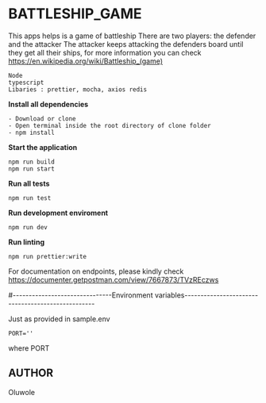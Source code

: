 # BATTLESHIP_GAME
This apps helps is a game of battleship
There are two players: the defender and the attacker 
The attacker keeps attacking the defenders board until they get all their ships, for more information you can check  https://en.wikipedia.org/wiki/Battleship_(game)
```
Node
typescript
Libaries : prettier, mocha, axios redis
```
**Install all dependencies**
```
- Download or clone
- Open terminal inside the root directory of clone folder
- npm install
```

**Start the application**
```
npm run build
npm run start
```
**Run all tests**
```
npm run test
```

**Run development enviroment**
```
npm run dev
```
**Run linting**
```
npm run prettier:write
```
For documentation on endpoints, please kindly check https://documenter.getpostman.com/view/7667873/TVzREczws

#-------------------------------Environment variables--------------------------------------------------

 Just as provided in sample.env

``
PORT=''
``

where PORT
##  AUTHOR
Oluwole
